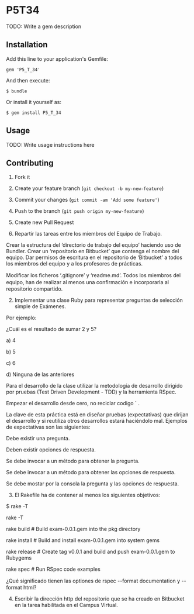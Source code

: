 # P5T34

TODO: Write a gem description

## Installation

Add this line to your application's Gemfile:

    gem 'P5_T_34'

And then execute:

    $ bundle

Or install it yourself as:

    $ gem install P5_T_34

## Usage

TODO: Write usage instructions here

## Contributing

1. Fork it
2. Create your feature branch (`git checkout -b my-new-feature`)
3. Commit your changes (`git commit -am 'Add some feature'`)
4. Push to the branch (`git push origin my-new-feature`)
5. Create new Pull Request

1. Repartir las tareas entre los miembros del Equipo de Trabajo.

Crear la estructura del ‘directorio de trabajo del equipo’ haciendo uso de Bundler. Crear un ‘repositorio en Bitbucket’ que contenga el nombre del equipo. Dar permisos de escritura en el repositorio de ‘Bitbucket’ a todos los miembros del equipo y a los profesores de prácticas.

Modiﬁcar los ﬁcheros ‘.gitignore’ y ‘readme.md’. Todos los miembros del equipo, han de realizar al menos una conﬁrmación e incorporarla al repositorio compartido.

2. Implementar una clase Ruby para representar preguntas de selección simple de Exámenes.

Por ejemplo:

¿Cuál es el resultado de sumar 2 y 5?

a) 4

b) 5

c) 6

d) Ninguna de las anteriores

Para el desarrollo de la clase utilizar la metodología de desarrollo dirigido por pruebas (Test Driven Development - TDD) y la herramienta RSpec.

Empezar el desarrollo desde cero, no reciclar codigo ´ .

La clave de esta práctica está en diseñar pruebas (expectativas) que dirijan el desarrollo y si reutiliza otros desarrollos estará haciéndolo mal. Ejemplos de expectativas son las siguientes:

Debe existir una pregunta.

Deben existir opciones de respuesta.

Se debe invocar a un método para obtener la pregunta.

Se debe invocar a un método para obtener las opciones de respuesta.

Se debe mostar por la consola la pregunta y las opciones de respuesta.

3. El Rakefile ha de contener al menos los siguientes objetivos:

$ rake -T

rake -T

rake build # Build exam-0.0.1.gem into the pkg directory

rake install # Build and install exam-0.0.1.gem into system gems

rake release # Create tag v0.0.1 and build and push exam-0.0.1.gem to Rubygems

rake spec # Run RSpec code examples

¿Qué signiﬁcado tienen las optiones de rspec --format documentation y --format html?

4. Escribir la dirección http del repositorio que se ha creado en Bitbucket en la tarea habilitada en el Campus Virtual.
